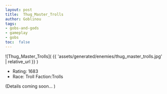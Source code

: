 ```yaml
---
layout: post
title:  Thug_Master_Trolls
author: Goblinou
tags:
- gobs-and-gods
- gameplay
- gobs
toc:  false
---
```


![Thug_Master_Trolls]( {{ 'assets/generated/enemies/thug_master_trolls.jpg' | relative_url }} )
- Rating: 1683
- Race: Troll  Faction:Trolls

(Details coming soon... )